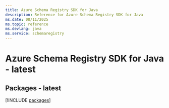 ```yaml
---
title: Azure Schema Registry SDK for Java
description: Reference for Azure Schema Registry SDK for Java
ms.date: 08/11/2025
ms.topic: reference
ms.devlang: java
ms.service: schemaregistry
---
```

# Azure Schema Registry SDK for Java - latest
## Packages - latest
[!INCLUDE [packages](schema-registry-index.md)]
